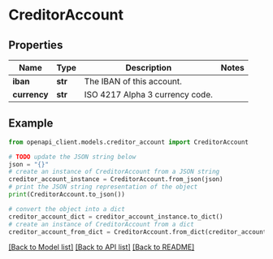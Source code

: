 # CreditorAccount


## Properties

Name | Type | Description | Notes
------------ | ------------- | ------------- | -------------
**iban** | **str** | The IBAN of this account. | 
**currency** | **str** | ISO 4217 Alpha 3 currency code. | 

## Example

```python
from openapi_client.models.creditor_account import CreditorAccount

# TODO update the JSON string below
json = "{}"
# create an instance of CreditorAccount from a JSON string
creditor_account_instance = CreditorAccount.from_json(json)
# print the JSON string representation of the object
print(CreditorAccount.to_json())

# convert the object into a dict
creditor_account_dict = creditor_account_instance.to_dict()
# create an instance of CreditorAccount from a dict
creditor_account_from_dict = CreditorAccount.from_dict(creditor_account_dict)
```
[[Back to Model list]](../README.md#documentation-for-models) [[Back to API list]](../README.md#documentation-for-api-endpoints) [[Back to README]](../README.md)


